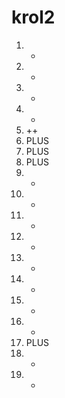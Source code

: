 # krol2
1. -
2. -
3. -
4. -
5. ++
6. PLUS
7. PLUS
8. PLUS
9. -
10. -
11. -
12. -
13. -
14. -
15. -
16. -
17. PLUS
18. -
19. -
